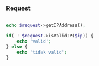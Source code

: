 ### Request

```php

echo $request->getIPAddress();

if( ! $request->isValidIP($ip)) {
    echo 'valid';
} else {
    echo 'tidak valid';
}

```
